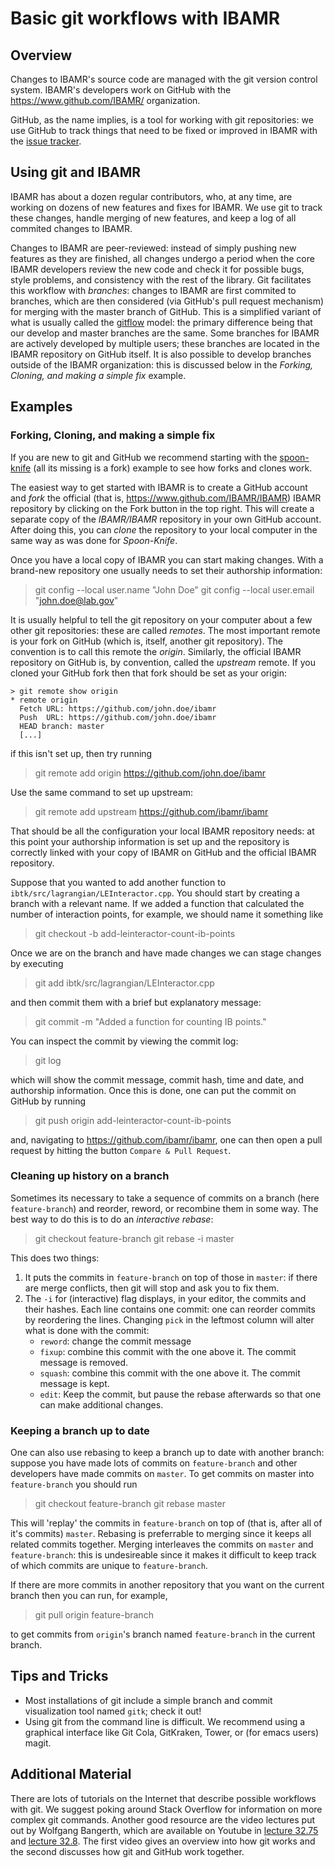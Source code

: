 # Basic git workflows with IBAMR

## Overview
Changes to IBAMR's source code are managed with the git version control
system. IBAMR's developers work on GitHub with the https://www.github.com/IBAMR/
organization.

GitHub, as the name implies, is a tool for working with git repositories: we use
GitHub to track things that need to be fixed or improved in IBAMR with the
[issue tracker](https://www.github.com/IBAMR/IBAMR/issues).

## Using git and IBAMR
IBAMR has about a dozen regular contributors, who, at any time, are working on
dozens of new features and fixes for IBAMR. We use git to track these changes,
handle merging of new features, and keep a log of all commited changes to IBAMR.

Changes to IBAMR are peer-reviewed: instead of simply pushing new features as
they are finished, all changes undergo a period when the core IBAMR developers
review the new code and check it for possible bugs, style problems, and
consistency with the rest of the library. Git facilitates this workflow with
*branches*: changes to IBAMR are first commited to branches, which are then
considered (via GitHub's pull request mechanism) for merging with the master
branch of GitHub. This is a simplified variant of what is usually called the
[gitflow](https://www.atlassian.com/git/tutorials/comparing-workflows/gitflow-workflow)
model: the primary difference being that our develop and master branches are the
same. Some branches for IBAMR are actively developed by multiple users; these
branches are located in the IBAMR repository on GitHub itself. It is also
possible to develop branches outside of the IBAMR organization: this is
discussed below in the *Forking, Cloning, and making a simple fix* example.

## Examples

### Forking, Cloning, and making a simple fix
If you are new to git and GitHub we recommend starting with the
[spoon-knife](https://github.com/octocat/Spoon-Knife) (all its missing is a
fork) example to see how forks and clones work.

The easiest way to get started with IBAMR is to create a GitHub account and
*fork* the official (that is, https://www.github.com/IBAMR/IBAMR) IBAMR
repository by clicking on the Fork button in the top right. This will create a
separate copy of the *IBAMR/IBAMR* repository in your own GitHub account. After
doing this, you can *clone* the repository to your local computer in the same
way as was done for *Spoon-Knife*.

Once you have a local copy of IBAMR you can start making changes. With a
brand-new repository one usually needs to set their authorship information:

> git config --local user.name "John Doe"
> git config --local user.email "john.doe@lab.gov"

It is usually helpful to tell the git repository on your computer about a few
other git repositories: these are called *remotes*. The most important remote is
your fork on GitHub (which is, itself, another git repository). The convention
is to call this remote the *origin*. Similarly, the official IBAMR repository on
GitHub is, by convention, called the *upstream* remote. If you cloned your GitHub
fork then that fork should be set as your origin:

```
> git remote show origin
* remote origin
  Fetch URL: https://github.com/john.doe/ibamr
  Push  URL: https://github.com/john.doe/ibamr
  HEAD branch: master
  [...]
```
if this isn't set up, then try running

> git remote add origin https://github.com/john.doe/ibamr

Use the same command to set up upstream:

> git remote add upstream https://github.com/ibamr/ibamr

That should be all the configuration your local IBAMR repository needs: at this
point your authorship information is set up and the repository is correctly
linked with your copy of IBAMR on GitHub and the official IBAMR repository.

Suppose that you wanted to add another function to
`ibtk/src/lagrangian/LEInteractor.cpp`. You should start by creating a branch
with a relevant name. If we added a function that calculated the number of
interaction points, for example, we should name it something like

> git checkout -b add-leinteractor-count-ib-points

Once we are on the branch and have made changes we can stage changes by
executing

> git add ibtk/src/lagrangian/LEInteractor.cpp

and then commit them with a brief but explanatory message:

> git commit -m "Added a function for counting IB points."

You can inspect the commit by viewing the commit log:

> git log

which will show the commit message, commit hash, time and date, and authorship
information. Once this is done, one can put the commit on GitHub by running

> git push origin add-leinteractor-count-ib-points

and, navigating to https://github.com/ibamr/ibamr, one can then open a pull
request by hitting the button `Compare & Pull Request`.

### Cleaning up history on a branch
Sometimes its necessary to take a sequence of commits on a branch (here
`feature-branch`) and reorder, reword, or recombine them in some way. The best
way to do this is to do an *interactive rebase*:

> git checkout feature-branch
> git rebase -i master

This does two things:

1. It puts the commits in `feature-branch` on top of those in `master`: if there
   are merge conflicts, then git will stop and ask you to fix them.
2. The `-i` for (interactive) flag displays, in your editor, the commits and
   their hashes. Each line contains one commit: one can reorder commits by
   reordering the lines. Changing `pick` in the leftmost column will alter what
   is done with the commit:
   - `reword`: change the commit message
   - `fixup`: combine this commit with the one above it. The commit message is
     removed.
   - `squash`: combine this commit with the one above it. The commit message is
     kept.
   - `edit`: Keep the commit, but pause the rebase afterwards so that one can
     make additional changes.

### Keeping a branch up to date
One can also use rebasing to keep a branch up to date with another branch:
suppose you have made lots of commits on `feature-branch` and other developers
have made commits on `master`. To get commits on master into `feature-branch`
you should run

> git checkout feature-branch
> git rebase master

This will 'replay' the commits in `feature-branch` on top of (that is, after all
of it's commits) `master`. Rebasing is preferrable to merging since it keeps all
related commits together. Merging interleaves the commits on `master` and
`feature-branch`: this is undesireable since it makes it difficult to keep track
of which commits are unique to `feature-branch`.

If there are more commits in another repository that you want on the current
branch then you can run, for example,

> git pull origin feature-branch

to get commits from `origin`'s branch named `feature-branch` in the current
branch.

## Tips and Tricks
- Most installations of git include a simple branch and commit visualization
  tool named `gitk`; check it out!
- Using git from the command line is difficult. We recommend using a graphical
  interface like Git Cola, GitKraken, Tower, or (for emacs users) magit.

## Additional Material
There are lots of tutorials on the Internet that describe possible workflows
with git. We suggest poking around Stack Overflow for information on more
complex git commands. Another good resource are the video lectures put out by
Wolfgang Bangerth, which are available on Youtube in
[lecture 32.75](https://www.youtube.com/watch?v=kqb3aIakftA) and
[lecture 32.8](https://www.youtube.com/watch?v=kAqp2hhv-DU). The first video
gives an overview into how git works and the second discusses how git and GitHub
work together.
